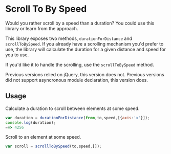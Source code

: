 # Scroll To By Speed

Would you rather scroll by a speed than a duration? You could use this library
or learn from the approach.

This library exposes two methods, `durationForDistance` and `scrollToBySpeed`.
If you already have a scrolling mechanism you'd prefer to use, the library will
calculate the duration for a given distance and speed for you to use.

If you'd like it to handle the scrolling, use the `scrollToBySpeed` method.

Previous versions relied on jQuery, this version does not. Previous versions
did not support asyncronous module declaration, this version does.

## Usage

Calculate a duration to scroll between elements at some speed.

```javascript
var duration = durationForDistance(from,to,speed,[{axis:'x'}]);
console.log(duration);
==> 4256
```

Scroll to an element at some speed.

```javascript
var scroll = scrollToBySpeed(to,speed,[]);
```
